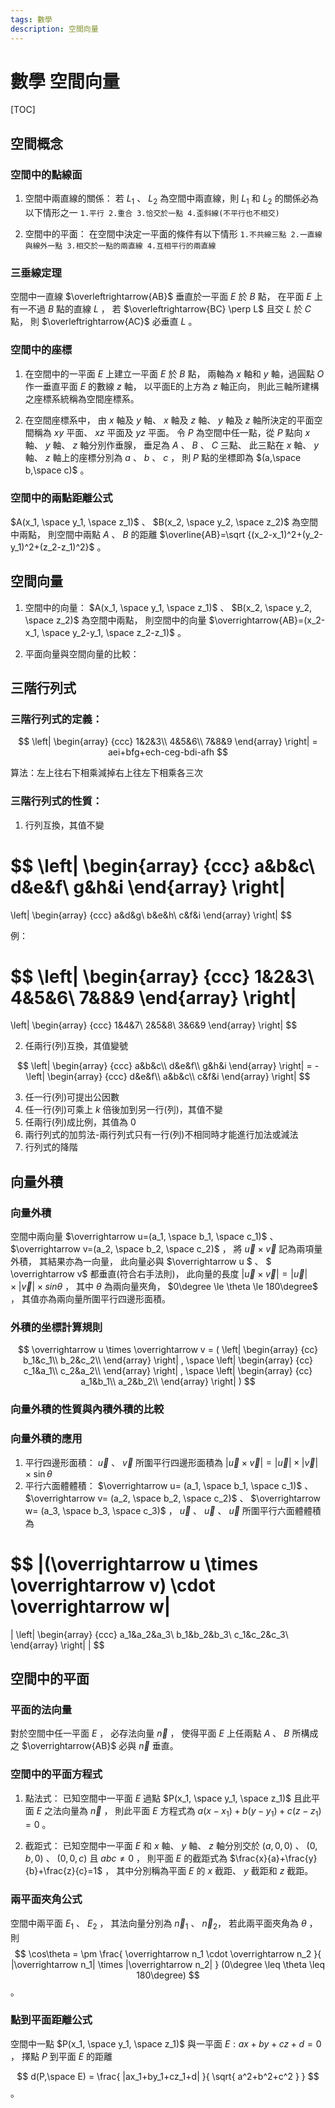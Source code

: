```yaml
---
tags: 數學
description: 空間向量
---
```


# 數學 空間向量

[TOC]

## 空間概念

### 空間中的點線面

1. 空間中兩直線的關係：
若 $L_1$ 、 $L_2$ 為空間中兩直線，則 $L_1$ 和 $L_2$ 的關係必為以下情形之一
`1.平行 2.重合 3.恰交於一點 4.歪斜線(不平行也不相交)`

2. 空間中的平面：
在空間中決定一平面的條件有以下情形
`1.不共線三點 2.一直線與線外一點 3.相交於一點的兩直線 4.互相平行的兩直線`

### 三垂線定理

空間中一直線 $\overleftrightarrow{AB}$ 垂直於一平面 $E$ 於 $B$ 點，
在平面 $E$ 上有一不過 $B$ 點的直線 $L$ ，
若 $\overleftrightarrow{BC} \perp L$ 且交 $L$ 於 $C$ 點，
則 $\overleftrightarrow{AC}$ 必垂直 $L$ 。

### 空間中的座標

1. 在空間中的一平面 $E$ 上建立一平面 $E$ 於 $B$ 點，
兩軸為 $x$ 軸和 $y$ 軸，過圓點 $O$ 作一垂直平面 $E$ 的數線 $z$ 軸，
以平面E的上方為 $z$ 軸正向，
則此三軸所建構之座標系統稱為空間座標系。

2. 在空間座標系中，
由 $x$ 軸及 $y$ 軸、 $x$ 軸及 $z$ 軸、 $y$ 軸及 $z$ 軸所決定的平面空間稱為
$xy$ 平面、 $xz$ 平面及 $yz$ 平面。
令 $P$ 為空間中任一點，從 $P$ 點向 $x$ 軸、 $y$ 軸、 $z$ 軸分別作垂腺，
垂足為 $A$ 、 $B$ 、 $C$ 三點、
此三點在 $x$ 軸、 $y$ 軸、 $z$ 軸上的座標分別為 $a$ 、 $b$ 、 $c$ ，
則 $P$ 點的坐標即為 $(a,\space b,\space c)$ 。

### 空間中的兩點距離公式

 $A(x_1, \space y_1, \space z_1)$ 、 $B(x_2, \space y_2, \space z_2)$ 為空間中兩點，
則空間中兩點 $A$ 、 $B$ 的距離 $\overline{AB}=\sqrt {(x_2-x_1)^2+(y_2-y_1)^2+(z_2-z_1)^2}$ 。

## 空間向量

1. 空間中的向量：
 $A(x_1, \space y_1, \space z_1)$ 、 $B(x_2, \space y_2, \space z_2)$ 為空間中兩點，
則空間中的向量 $\overrightarrow{AB}=(x_2-x_1, \space y_2-y_1, \space z_2-z_1)$ 。

2. 平面向量與空間向量的比較：

## 三階行列式

### 三階行列式的定義：

$$
\left|
\begin{array}
{ccc}
1&2&3\\
4&5&6\\
7&8&9
\end{array}
\right|
= aei+bfg+ech-ceg-bdi-afh
$$

算法：左上往右下相乘減掉右上往左下相乘各三次

### 三階行列式的性質：

1. 行列互換，其值不變

$$
\left|
\begin{array}
{ccc}
a&b&c\\
d&e&f\\
g&h&i
\end{array}
\right|
=
\left|
\begin{array}
{ccc}
a&d&g\\
b&e&h\\
c&f&i
\end{array}
\right|
$$

例：

$$
\left|
\begin{array}
{ccc}
1&2&3\\
4&5&6\\
7&8&9
\end{array}
\right|
=
\left|
\begin{array}
{ccc}
1&4&7\\
2&5&8\\
3&6&9
\end{array}
\right|
$$

2. 任兩行(列)互換，其值變號

$$
\left|
\begin{array}
{ccc}
a&b&c\\
d&e&f\\
g&h&i
\end{array}
\right|
= -
\left|
\begin{array}
{ccc}
d&e&f\\
a&b&c\\
c&f&i
\end{array}
\right|
$$

3. 任一行(列)可提出公因數
4. 任一行(列)可乘上 $k$ 倍後加到另一行(列)，其值不變
5. 任兩行(列)成比例，其值為 $0$
6. 兩行列式的加剪法-兩行列式只有一行(列)不相同時才能進行加法或減法
7. 行列式的降階

## 向量外積

### 向量外積

空間中兩向量 $\overrightarrow u=(a_1, \space b_1, \space c_1)$ 、 $\overrightarrow v=(a_2, \space b_2, \space c_2)$ ，
將 $\overrightarrow u \times \overrightarrow v$ 記為兩項量外積，
其結果亦為一向量，
此向量必與 $\overrightarrow u $ 、 $ \overrightarrow v$ 都垂直(符合右手法則)，
此向量的長度
 $|\overrightarrow u \times \overrightarrow v| = |\overrightarrow u| \times |\overrightarrow v| \times
sin \theta$ ，
其中 $\theta$ 為兩向量夾角，
 $0\degree \le \theta \le 180\degree$ ，
其值亦為兩向量所圍平行四邊形面積。

### 外積的坐標計算規則

$$
\overrightarrow u \times \overrightarrow v =
(
    \left|
    \begin{array}
    {cc}
    b_1&c_1\\
    b_2&c_2\\
    \end{array}
    \right|
    , \space
    \left|
    \begin{array}
    {cc}
    c_1&a_1\\
    c_2&a_2\\
    \end{array}
    \right|
    , \space
    \left|
    \begin{array}
    {cc}
    a_1&b_1\\
    a_2&b_2\\
    \end{array}
    \right|
)
$$

### 向量外積的性質與內積外積的比較

### 向量外積的應用

1. 平行四邊形面積：
$\overrightarrow u$ 、 $\overrightarrow v$ 所圍平行四邊形面積為
$|\overrightarrow u \times \overrightarrow v|= |\overrightarrow u| \times |\overrightarrow v| \times \sin \theta$
2. 平行六面體體積：
$\overrightarrow u= (a_1, \space b_1, \space c_1)$ 、
$\overrightarrow v= (a_2, \space b_2, \space c_2)$ 、
$\overrightarrow w= (a_3, \space b_3, \space c_3)$ ，
$\overrightarrow u$ 、 $\overrightarrow u$ 、 $\overrightarrow u$
所圍平行六面體體積為

$$
|(\overrightarrow u \times \overrightarrow v) \cdot \overrightarrow w|
=
|
    \left|
    \begin{array}
    {ccc}
    a_1&a_2&a_3\\
    b_1&b_2&b_3\\
    c_1&c_2&c_3\\
    \end{array}
    \right|
|
$$

## 空間中的平面

### 平面的法向量

對於空間中任一平面 $E$ ，
必存法向量 $\overrightarrow n$ ，
使得平面 $E$ 上任兩點 $A$ 、
 $B$ 所構成之 $\overrightarrow{AB}$ 必與 $\overrightarrow n$ 垂直。

### 空間中的平面方程式

1. 點法式：
已知空間中一平面 $E$ 過點 $P(x_1, \space y_1, \space z_1)$ 且此平面 $E$ 之法向量為 $\overrightarrow n$ ，
則此平面 $E$ 方程式為 $a(x-x_1)+b(y-y_1)+c(z-z_1)=0$ 。

2. 截距式：
已知空間中一平面 $E$ 和 $x$ 軸、 $y$ 軸、 $z$ 軸分別交於
 $(a,0,0)$ 、 $(0,b,0)$ 、 $(0,0,c)$ 且 $abc\neq 0$ ，
則平面 $E$ 的截距式為 $\frac{x}{a}+\frac{y}{b}+\frac{z}{c}=1$ ，
其中分別稱為平面 $E$ 的 $x$ 截距、 $y$ 截距和 $z$ 截距。

### 兩平面夾角公式

空間中兩平面 $E_1$ 、 $E_2$ ，
其法向量分別為 $\overrightarrow n_1$ 、 $\overrightarrow n_2$，
若此兩平面夾角為 $\theta$ ，
則
$$
\cos\theta = \pm \frac{
    \overrightarrow n_1 \cdot \overrightarrow n_2
}{
    |\overrightarrow n_1| \times |\overrightarrow n_2|
}
(0\degree \leq \theta \leq 180\degree)
$$ 。

### 點到平面距離公式

空間中一點 $P(x_1, \space y_1, \space z_1)$ 與一平面 $E : ax+by+cz+d=0$ ，
擇點 $P$ 到平面 $E$ 的距離

$$
d(P,\space E) = \frac{
    |ax_1+by_1+cz_1+d|
}{
    \sqrt{
        a^2+b^2+c^2
    }
}
$$ 。